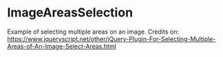 # ImageAreasSelection

Example of selecting multiple areas on an image. Credits on: https://www.jqueryscript.net/other/jQuery-Plugin-For-Selecting-Multiple-Areas-of-An-Image-Select-Areas.html

